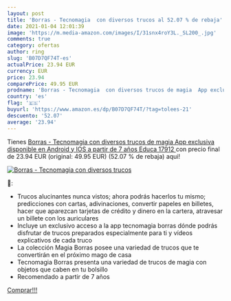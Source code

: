 ```yaml
---
layout: post
title: 'Borras - Tecnomagia  con diversos trucos al 52.07 % de rebaja'
date: 2021-01-04 12:01:39
image: 'https://m.media-amazon.com/images/I/31snx4roY3L._SL200_.jpg'
comments: true
category: ofertas
author: ring
slug: 'B07D7QF74T-es'
actualPrice: 23.94 EUR
currency: EUR
price: 23.94
comparePrice: 49.95 EUR
prodname: 'Borras - Tecnomagia  con diversos trucos de magia  App exclusiva disponible en Android y IOS  a partir de 7 años  Educa 17912 '
country: 'es'
flag: '🇪🇸'
buyurl: 'https://www.amazon.es/dp/B07D7QF74T/?tag=tolees-21'
descuento: '52.07'
average: '23.94'
---
```


Tienes [Borras - Tecnomagia  con diversos trucos de magia  App exclusiva disponible en Android y IOS  a partir de 7 años  Educa 17912 ](https://www.amazon.es/dp/B07D7QF74T/?tag=tolees-21) con precio final de  23.94 EUR (original: 49.95 EUR) (52.07 %  de rebaja) aqui!

[![Borras - Tecnomagia  con diversos trucos](https://m.media-amazon.com/images/I/31snx4roY3L._SL200_.jpg)](https://www.amazon.es/dp/B07D7QF74T/?tag=tolees-21)

🔎:

- Trucos alucinantes nunca vistos; ahora podrás hacerlos tu mismo; predicciones con cartas, adivinaciones, convertir papeles en billetes, hacer que aparezcan tarjetas de crédito y dinero en la cartera, atravesar un billete con los auriculares
- Incluye un exclusivo acceso a la app tecnomagia borras dónde podrás disfrutar de trucos preparados especialmente para ti y vídeos explicativos de cada truco
- La colección Magia Borras posee una variedad de trucos que te convertirán en el próximo mago de casa
- Tecnomagia Borras presenta una variedad de trucos de magia con objetos que caben en tu bolsillo
- Recomendado a partir de 7 años

[Comprar!!!](https://www.amazon.es/dp/B07D7QF74T/?tag=tolees-21)
